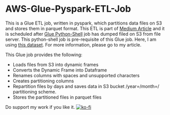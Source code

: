 # AWS-Glue-Pyspark-ETL-Job
This is a Glue ETL job, written in pyspark, which partitions data files on S3 and stores them in parquet format. This ETL is part of [Medium Article](https://towardsdatascience.com/a-complete-guide-on-serverless-data-lake-using-aws-glue-athena-and-quicksight-3a8a24cfa4af?source=friends_link&sk=3fc81d6d22d0361c1fb4e9f83c739619) and it is scheduled after [Glue Python-Shell](https://github.com/ShafiqaIqbal/SFTP-S3-Glue-Ingestion-Python) job has dumped filed on S3 from file server. This python-shell job is pre-requisite of this Glue job. Here, I am using [this dataset](https://www.kaggle.com/currie32/crimes-in-chicago). For more information, please go to my article. 

This Glue job provides the following:
* Loads files from S3 into dynamic frames
* Converts the Dynamic Frame into Dataframe
* Renames columns with spaces and unsupported characters 
* Creates partitioning columns
* Repartition files by days and saves data in S3 bucket /year=/month=/ partitioning scheme.
* Stores the partitioned files in parquet files

Do support my work if you like it.
[![ko-fi](https://www.ko-fi.com/img/githubbutton_sm.svg)](https://ko-fi.com/U7U41Q7VT)
